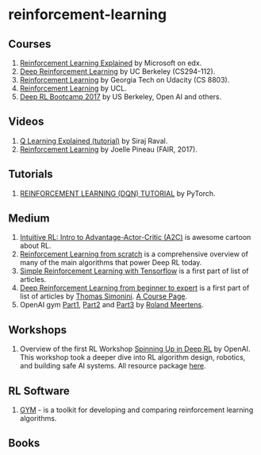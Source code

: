 # reinforcement-learning

## Courses ##
1. [Reinforcement Learning Explained](https://www.edx.org/course/reinforcement-learning-explained-3) by Microsoft on edx.
2. [Deep Reinforcement Learning](http://rail.eecs.berkeley.edu/deeprlcourse/) by UC Berkeley (CS294-112).
3. [Reinforcement Learning](https://www.udacity.com/course/reinforcement-learning--ud600) by Georgia Tech on Udacity (CS 8803).
4. [Reinforcement Learning](http://www0.cs.ucl.ac.uk/staff/d.silver/web/Teaching.html) by UCL.
5. [Deep RL Bootcamp 2017](https://www.youtube.com/playlist?list=PLAdk-EyP1ND8MqJEJnSvaoUShrAWYe51U) by US Berkeley, Open AI and others. 

## Videos ##
1. [Q Learning Explained (tutorial)](https://www.youtube.com/watch?v=aCEvtRtNO-M) by Siraj Raval.
2. [Reinforcement Learning](http://videolectures.net/deeplearning2017_pineau_reinforcement_learning/) by Joelle Pineau (FAIR, 2017).

## Tutorials ##
1. [REINFORCEMENT LEARNING (DQN) TUTORIAL](https://pytorch.org/tutorials/intermediate/reinforcement_q_learning.html) by PyTorch.

## Medium ##
1. [Intuitive RL: Intro to Advantage-Actor-Critic (A2C)](https://hackernoon.com/intuitive-rl-intro-to-advantage-actor-critic-a2c-4ff545978752) is awesome cartoon about RL.
2. [Reinforcement Learning from scratch](https://blog.insightdatascience.com/reinforcement-learning-from-scratch-819b65f074d8) is a comprehensive overview of many of the main algorithms that power Deep RL today.
3. [Simple Reinforcement Learning with Tensorflow](https://medium.com/emergent-future/simple-reinforcement-learning-with-tensorflow-part-0-q-learning-with-tables-and-neural-networks-d195264329d0) is a first part of list of articles. 
4. [Deep Reinforcement Learning from beginner to expert](https://medium.freecodecamp.org/an-introduction-to-reinforcement-learning-4339519de419) is a first part of list of articles by [Thomas Simonini](https://medium.freecodecamp.org/@thomassimonini). [A Course Page](https://simoninithomas.github.io/Deep_reinforcement_learning_Course/). 
5. OpenAI gym [Part1](http://www.pinchofintelligence.com/getting-started-openai-gym/), [Part2](http://www.pinchofintelligence.com/introduction-openai-gym-part-2-building-deep-q-network/) and [Part3](http://www.pinchofintelligence.com/openai-gym-part-3-playing-space-invaders-deep-reinforcement-learning/) by [Roland Meertens](http://www.pinchofintelligence.com/).

## Workshops ##
1. Overview of the first RL Workshop [Spinning Up in Deep RL](https://openai.com/blog/spinning-up-in-deep-rl-workshop-review/)  by OpenAI. This workshop took a deeper dive into RL algorithm design, robotics, and building safe AI systems. All resource package [here](https://spinningup.openai.com/en/latest/).

## RL Software ##
1. [GYM](https://gym.openai.com/) - is a toolkit for developing and comparing reinforcement learning algorithms. 

## Books ##
